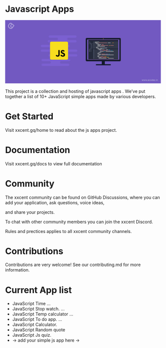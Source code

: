 # Javascript Apps 
![](javascript-project.jpg)

This project is a collection and hosting of javascript apps .
We’ve put together a list of 10+ JavaScript simple apps made by various developers.

# Get Started
Visit xxcent.gq/home to read about the js apps project.

# Documentation
Visit xxcent.gq/docs to view full documentation

# Community
The xxcent community can be found on GitHub Discussions, where you can add your application, ask questions, voice ideas, 

and share your projects.

To chat with other community members you can join the xxcent Discord.

Rules and prectices applies to all xxcent community channels.

# Contributions
 Contributions are very welcome! See our contributing.md for more information.
 
# Current App list
 * JavaScript Time ...
 * JavaScript Stop watch. ...
 * JavaScript Temp calculator ...
 * JavaScript To do app. ...
 * JavaScript Calculator. 
 * JavaScript Random quote
 * JavaScript Js quiz.
 * → add your simple js app here →


